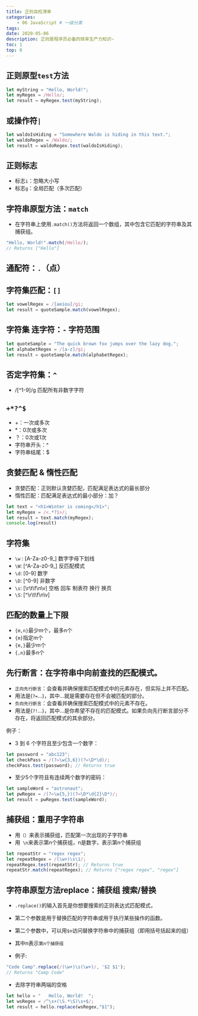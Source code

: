 ```yaml
---
title: 正则自检清单
categories:
    - 06 JavaScript # 一级分类
tags:
date: 2020-05-06
description: 正则是程序员必备的效率生产力知识~
toc: 1
top: 0
---
```

## 正则原型`test`方法
```javascript
let myString = "Hello, World!";
let myRegex = /Hello/;
let result = myRegex.test(myString);
```

## 或操作符`|`
```javascript
let waldoIsHiding = "Somewhere Waldo is hiding in this text.";
let waldoRegex = /Waldo/;
let result = waldoRegex.test(waldoIsHiding);
```

## 正则标志
- 标志`i`：忽略大小写
- 标志`g`：全局匹配（多次匹配）

## 字符串原型方法：`match`
- 在字符串上使用`.match()`方法将返回一个数组，其中包含它匹配的字符串及其捕获组。
```javascript
"Hello, World!".match(/Hello/);
// Returns ["Hello"]
```

## 通配符：`.`（点）

## 字符集匹配：`[]`
```javascript
let vowelRegex = /[aeiou]/gi; 
let result = quoteSample.match(vowelRegex); 
```

## 字符集 连字符：`-` 字符范围
```javascript
let quoteSample = "The quick brown fox jumps over the lazy dog.";
let alphabetRegex = /[a-z]/gi; 
let result = quoteSample.match(alphabetRegex); 
```

## 否定字符集：`^`
- /[^1-9]/g  匹配所有非数字字符

## `+*?^$`
- +：一次或多次
- *：0次或多次
- ？：0次或1次
- 字符串开头：^
- 字符串结尾：$

## 贪婪匹配 & 惰性匹配
- 贪婪匹配：正则默认贪婪匹配，匹配满足表达式的最长部分
- 惰性匹配：匹配满足表达式的最小部分：加？
```javascript
let text = "<h1>Winter is coming</h1>";
let myRegex = /<.*?1>/; 
let result = text.match(myRegex);
console.log(result)
```

## 字符集
- `\w` : [A-Za-z0-9_]   数字字母下划线
- `\W`: [^A-Za-z0-9_]   反匹配模式
- `\d`:  [0-9]  数字
- `\D`:  [^0-9] 非数字
- `\s`:  [\r\t\f\n\v]  空格 回车 制表符 换行 换页
- `\S`:  [^\r\t\f\n\v]


## 匹配的数量上下限
- `{m,n}`最少m个，最多n个
- `{m}`指定m个
- `{m,}`最少m个
- `{,n}`最多n个


## 先行断言：在字符串中向前查找的匹配模式。
- `正向先行断言`：会查看并确保搜索匹配模式中的元素存在，但实际上并不匹配。
- 用法是(`?=`...)，其中...就是需要存在但不会被匹配的部分。
- `负向先行断言`：会查看并确保搜索匹配模式中的元素不存在。
- 用法是(`?!`...)，其中...是你希望不存在的匹配模式。如果负向先行断言部分不存在，将返回匹配模式的其余部分。


例子：
- 3 到 6 个字符且至少包含一个数字：
```javascript
let password = "abc123";
let checkPass = /(?=\w{3,6})(?=\D*\d)/;
checkPass.test(password); // Returns true
```
- 至少5个字符且有连续两个数字的密码：
```javascript
let sampleWord = "astronaut";
let pwRegex = /(?=\w{5,})(?=\D*\d{2}\D*)/;
let result = pwRegex.test(sampleWord);
```




## 捕获组：重用子字符串
- 用`（）`来表示捕获组，匹配第一次出现的子字符串
- 用` \n`来表示第n个捕获组，n是数字，表示第n个捕获组
```javascript
let repeatStr = "regex regex";
let repeatRegex = /(\w+)\s\1/;
repeatRegex.test(repeatStr); // Returns true
repeatStr.match(repeatRegex); // Returns ["regex regex", "regex"]
```


## 字符串原型方法replace：捕获组 搜索/替换
- `.replace()`的输入首先是你想要搜索的正则表达式匹配模式，
- 第二个参数是用于替换匹配的字符串或用于执行某些操作的函数。
- 第二个参数中，可以用`$n`访问替换字符串中的捕获组（即用括号括起来的组）
- 其中n表示`第n个捕获组`

- 例子:
```javascript
"Code Camp".replace(/(\w+)\s(\w+)/, '$2 $1');
// Returns "Camp Code"
```
- 去除字符串两端的空格
```javascript
let hello = "   Hello, World!  ";
let wsRegex = /^\s+(\S.*\S)\s+$/; 
let result = hello.replace(wsRegex,"$1");
```

